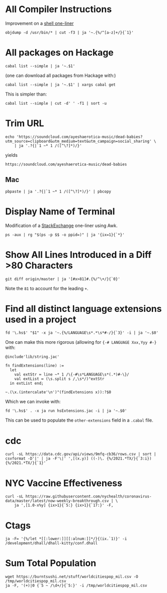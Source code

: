 # All Compiler Instructions

Improvement on a [shell one-liner](http://pepijndevos.nl/2016/08/24/x86-instruction-distribution.html)

```
objdump -d /usr/bin/* | cut -f3 | ja '~.{%/^[a-z]+/}{`1}'
```

# All packages on Hackage

```
cabal list --simple | ja '~.$1'
```

(one can download all packages from Hackage with:)

```
cabal list --simple | ja '~.$1' | xargs cabal get
```

This is simpler than:

```
cabal list --simple | cut -d' ' -f1 | sort -u
```

# Trim URL

```
echo 'https://soundcloud.com/ayeshaerotica-music/dead-babies?utm_source=clipboard&utm_medium=text&utm_campaign=social_sharing' \
    | ja '.?{|`1 ~* 1 /([^\?]*)/}'
```

yields

```
https://soundcloud.com/ayeshaerotica-music/dead-babies
```

## Mac

```
pbpaste | ja '.?{|`1 ~* 1 /([^\?]*)/}' | pbcopy
```

# Display Name of Terminal

Modification of a [StackExchange](https://askubuntu.com/a/476663) one-liner
using Awk.

```
ps -aux | rg "$(ps -p $$ -o ppid=)" | ja '{ix=1}{`*}'
```

# Show All Lines Introduced in a Diff >80 Characters

```
git diff origin/master | ja '[#x>81]#.{%/^\+/}{`0}'
```

Note the `81` to account for the leading `+`.

# Find all distinct language extensions used in a project

```
fd '\.hs$' "$1" -x ja '~.{%/LANGUAGE\s*.*\s*#-/}{`3}' -i | ja '~.$0'
```

One can make this more rigorous (allowing for `{-# LANGUAGE Xxx,Yyy #-}` with:

```
@include'lib/string.jac'

fn findExtensions(line) :=
  let
    val extStr ≔ line ~* 1 /\{-#\s*LANGUAGE\s*(.*)#-\}/
    val extList ≔ (\s.split s /,\s*/)"extStr
  in extList end;

~.(\x.(intercalate'\n')"(findExtensions x)):?$0
```

Which we can invoke with:

```
fd '\.hs$' . -x ja run hsExtensions.jac -i | ja '~.$0'
```

This can be used to populate the `other-extensions` field in a `.cabal` file.

# cdc

```
curl -sL https://data.cdc.gov/api/views/9mfq-cb36/rows.csv | sort | csvformat -D'|' | ja -F'\|' ',[(x.y)] ((-)\. {%/2021.*TX/}{`3:i}) {%/2021.*TX/}{`1}'
```

# NYC Vaccine Effectiveness

```
curl -sL https://raw.githubusercontent.com/nychealth/coronavirus-data/master/latest/now-weekly-breakthrough.csv | \
    ja ',[1.0-x%y] {ix>1}{`5:} {ix>1}{`17:}' -F,
```

# Ctags

```
ja -F= '{%/let *[[:lower:]][[:alnum:]]*/}{(ix.`1)}' -i /development/dhall/dhall-kitty/conf.dhall
```

# Sum Total Population

```
wget https://burntsushi.net/stuff/worldcitiespop_mil.csv -O /tmp/worldcitiespop_mil.csv
ja -F, '(+)|0 {`5 ~ /\d+/}{`5:}' -i /tmp/worldcitiespop_mil.csv
```
